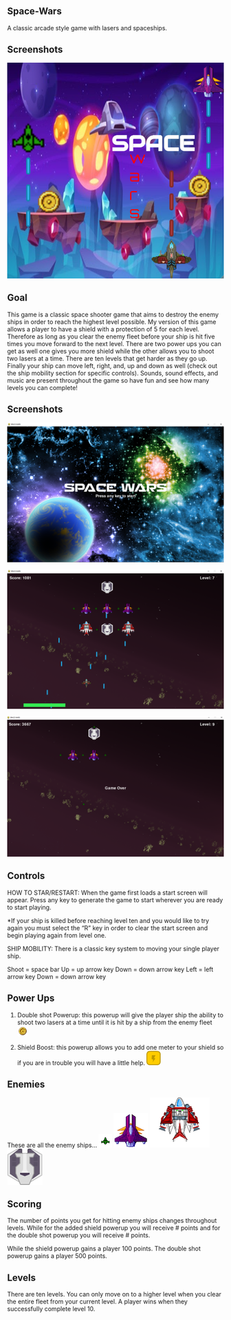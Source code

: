 ## Space-Wars
A classic arcade style game with lasers and spaceships.

## Screenshots
![Cover-art](https://raw.githubusercontent.com/KB-3/Space-Wars/main/assets/screenshots/Cover%20Art.png)

## Goal

This game is a classic space shooter game that aims to destroy the enemy ships in order to reach the highest level possible. My version of this game allows a player to have a shield with a protection of 5 for each level. Therefore as long as you clear the enemy fleet before your ship is hit five times you move forward to the next level. There are two power ups you can get as well one gives you more shield while the other allows you to shoot two lasers at a time. There are ten levels that get harder as they go up. Finally your ship can move left, right, and, up and down as well (check out the ship mobility section for specific controls). Sounds, sound effects, and music are present throughout the game so have fun and see how many levels you can complete!


## Screenshots

![Start-screen](https://raw.githubusercontent.com/KB-3/Space-Wars/main/assets/screenshots/start_screen.PNG)

![Play-screen](https://raw.githubusercontent.com/KB-3/Space-Wars/main/assets/screenshots/playing_screen.PNG)

![Loose-screen](https://raw.githubusercontent.com/KB-3/Space-Wars/main/assets/screenshots/loose_screen.PNG)


## Controls
HOW TO STAR/RESTART:
When the game first loads a start screen will appear. Press any key to generate the game to start wherever you are ready to start playing.

*If your ship is killed before reaching level ten and you would like to try again you must select the “R” key in order to clear the start screen and begin playing again from level one.

SHIP MOBILITY:
There is a classic key system to moving your single player ship.

Shoot = space bar
Up = up arrow key
Down = down arrow key
Left = left arrow key
Down = down arrow key

## Power Ups

1. Double shot Powerup: this powerup will give the player ship the ability to shoot two lasers at a time until it is hit by a ship from the enemy fleet
![doubleshot-screen](https://raw.githubusercontent.com/KB-3/Space-Wars/main/assets/images/coin%202.png)

2. Shield Boost: this powerup allows you to add one meter to your shield so if you are in trouble you will have a little help.
![shield-screen](https://raw.githubusercontent.com/KB-3/Space-Wars/main/assets/images/powerupYellow_bolt.png)

## Enemies
These are all the enemy ships…
![1-screen](https://raw.githubusercontent.com/KB-3/Space-Wars/main/assets/images/enemyGreen.png)
![2-screen](https://raw.githubusercontent.com/KB-3/Space-Wars/main/assets/images/enemyPurple.png)
![3-screen](https://raw.githubusercontent.com/KB-3/Space-Wars/main/assets/images/enemyWhite.png)
![4-screen](https://raw.githubusercontent.com/KB-3/Space-Wars/main/assets/images/enemyBlack.png)

## Scoring

The number of points you get for hitting enemy ships changes throughout levels. While for the added shield powerup you will receive # points and for the double shot powerup you will receive # points.

While the shield powerup gains a player 100 points. The double shot powerup gains a player 500 points.


## Levels

There are ten levels. You can only move on to a higher level when you clear the entire fleet from your current level. A player wins when they successfully complete level 10.



